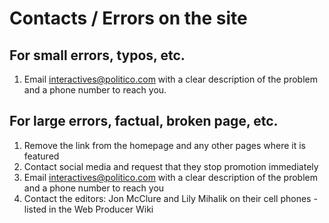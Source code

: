 # Contacts / Errors on the site

## For small errors, typos, etc.

1. Email interactives@politico.com with a clear description of the problem and a phone number to reach you.

## For large errors, factual, broken page, etc.

1. Remove the link from the homepage and any other pages where it is featured
2. Contact social media and request that they stop promotion immediately
3. Email interactives@politico.com with a clear description of the problem and a phone number to reach you
4. Contact the editors: Jon McClure and Lily Mihalik on their cell phones - listed in the Web Producer Wiki

